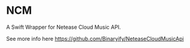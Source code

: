 # NCM

A Swift Wrapper for Netease Cloud Music API.

See more info here https://github.com/Binaryify/NeteaseCloudMusicApi
